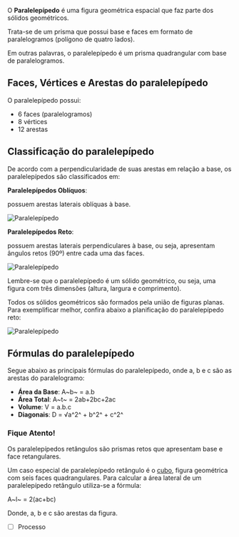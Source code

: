 O **Paralelepípedo** é uma figura geométrica espacial que faz parte dos
sólidos geométricos.

Trata-se de um prisma que possui base e faces em formato de
paralelogramos (polígono de quatro lados).

Em outras palavras, o paralelepípedo é um prisma quadrangular com base
de paralelogramos.

Faces, Vértices e Arestas do paralelepípedo
-------------------------------------------

O paralelepípedo possui:

-   6 faces (paralelogramos)
-   8 vértices
-   12 arestas

Classificação do paralelepípedo
-------------------------------

De acordo com a perpendicularidade de suas arestas em relação a base, os
paralelepípedos são classificados em:

**Paralelepípedos Oblíquos**: 

possuem arestas laterais oblíquas à base.

![Paralelepípedo](https://static.todamateria.com.br/upload/56/9d/569d65bfadc04-paralelepipedo.jpg)



**Paralelepípedos Reto**: 

possuem arestas laterais perpendiculares à base, ou seja, apresentam
ângulos retos (90º) entre cada uma das faces.

![Paralelepípedo](https://static.todamateria.com.br/upload/56/9d/569d6634d955e-paralelepipedo.jpg)



Lembre-se que o paralelepípedo é um sólido geométrico, ou seja, uma
figura com três dimensões (altura, largura e comprimento).

Todos os sólidos geométricos são formados pela união de figuras planas.
Para exemplificar melhor, confira abaixo a planificação do
paralelepípedo reto:

![Paralelepípedo](https://static.todamateria.com.br/upload/57/68/576821b218245-paralelepipedo.jpg)

Fórmulas do paralelepípedo
--------------------------

Segue abaixo as principais fórmulas do paralelepípedo, onde a, b e c são
as arestas do paralelogramo:

-   **Área da Base**: A~b~ = a.b
-   **Área Total**: A~t~ = 2ab+2bc+2ac
-   **Volume**: V = a.b.c
-   **Diagonais**: D = √a^2^ + b^2^ + c^2^

### Fique Atento!

Os paralelepípedos retângulos são prismas retos que apresentam base e
face retangulares.

Um caso especial de paralelepípedo retângulo é o
[cubo](https://www.todamateria.com.br/cubo/), figura geométrica com seis
faces quadrangulares. Para calcular a área lateral de um paralelepípedo
retângulo utiliza-se a fórmula:

A~l~ = 2(ac+bc)

Donde, a, b e c são arestas da figura.

- [ ] Processo